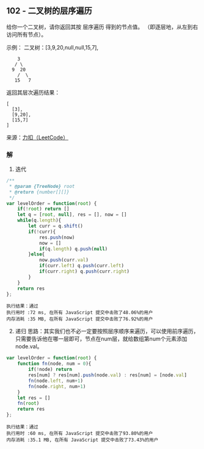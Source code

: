## 102 - 二叉树的层序遍历
给你一个二叉树，请你返回其按 层序遍历 得到的节点值。 （即逐层地，从左到右访问所有节点）。

示例：
二叉树：[3,9,20,null,null,15,7],
```
    3
   / \
  9  20
    /  \
   15   7
```
返回其层次遍历结果：
```
[
  [3],
  [9,20],
  [15,7]
]
```
来源：[力扣（LeetCode）](https://leetcode-cn.com/problems/binary-tree-level-order-traversal)

### 解
1. 迭代
```js
/**
 * @param {TreeNode} root
 * @return {number[][]}
 */
var levelOrder = function(root) {
    if(!root) return []
    let q = [root, null], res = [], now = []
    while(q.length){
        let curr = q.shift()
        if(!curr){
            res.push(now)
            now = []
            if(q.length) q.push(null)
        }else{
            now.push(curr.val)
            if(curr.left) q.push(curr.left)
            if(curr.right) q.push(curr.right)
        }
    }
    return res
};
```
```
执行结果：通过
执行用时 :72 ms, 在所有 JavaScript 提交中击败了48.06%的用户
内存消耗 :35 MB, 在所有 JavaScript 提交中击败了76.92%的用户
```

2. 递归
思路：其实我们也不必一定要按照层序顺序来遍历，可以使用前序遍历，只需要告诉他在哪一层即可，节点在num层，就给数组第num个元素添加node.val。
```js
var levelOrder = function(root) {
    function fn(node, num = 0){
        if(!node) return
        res[num] ? res[num].push(node.val) : res[num] = [node.val]
        fn(node.left, num+1)
        fn(node.right, num+1)
    }
    let res = []
    fn(root)
    return res
};
```
```
执行结果：通过
执行用时 :60 ms, 在所有 JavaScript 提交中击败了93.80%的用户
内存消耗 :35.1 MB, 在所有 JavaScript 提交中击败了73.43%的用户
```
